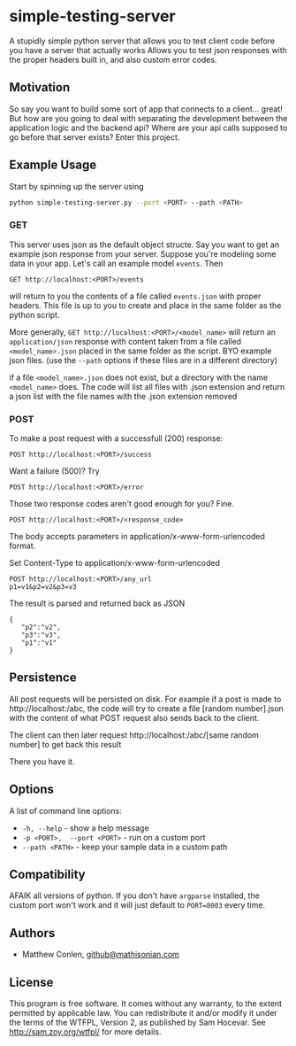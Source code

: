 simple-testing-server
=====================

A stupidly simple python server that allows you to test client code before you have a server that actually works
Allows you to test json responses with the proper headers built in, and also custom error codes.



Motivation
---

So say you want to build some sort of app that connects to a client... great! But how are you going to deal with separating the development between the application logic and the backend api? Where are your api calls supposed to go before that server exists? Enter this project.

Example Usage
---

Start by spinning up the server using

```sh
python simple-testing-server.py --port <PORT> --path <PATH>
```

### GET

This server uses json as the default object structe. Say you want to get an example json response from your server.
Suppose you're modeling some data in your app. Let's call an example model ```events```. Then 

```GET http://localhost:<PORT>/events``` 

will return to you the contents of a 
file called ```events.json``` with proper headers. This file is up to you to create and place in the same folder as the python
script.

More generally, ```GET http://localhost:<PORT>/<model_name>``` will return an ```application/json``` response 
with content taken from a file called ```<model_name>.json``` placed in the same folder as the script.
BYO example json files. (use the ```--path``` options if these files are in a different directory)

if a file ```<model_name>.json``` does not exist, but a directory with the name ```<model_name>``` does. The code will list all files with .json
extension and return a json list with the file names with the .json extension removed

### POST

To make a post request with a successfull (200) response:

```POST http://localhost:<PORT>/success```

Want a failure (500)? Try

```POST http://localhost:<PORT>/error```

Those two response codes aren't good enough for you? Fine.

```POST http://localhost:<PORT>/<response_code>```

The body accepts parameters in application/x-www-form-urlencoded format.

Set Content-Type to application/x-www-form-urlencoded

    POST http://localhost:<PORT>/any_url
    p1=v1&p2=v2&p3=v3

The result is parsed and returned back as JSON

    {
       "p2":"v2",
       "p3":"v3",
       "p1":"v1"
    }

	
Persistence
---

All post requests will be persisted on disk. For example if a post is made to http://localhost:<PORT>/abc, the code will try to create a file
[random number].json with the content of what POST request also sends back to the client.

The client can then later request http://localhost:<PORT>/abc/[same random number] to get back this result

There you have it.

Options
---

A list of command line options:

* ```-h, --help``` - show a help message
* ```-p <PORT>,  --port <PORT>``` - run on a custom port
* ```--path <PATH>``` - keep your sample data in a custom path

Compatibility
---

AFAIK all versions of python. If you don't have ```argparse``` installed, the custom port won't
work and it will just default to ```PORT=8003``` every time.


Authors
-----

- Matthew Conlen, github@mathisonian.com

License
-----

This program is free software. It comes without any warranty, to
the extent permitted by applicable law. You can redistribute it
and/or modify it under the terms of the WTFPL, Version 2, as
published by Sam Hocevar. See http://sam.zoy.org/wtfpl/
for more details.
